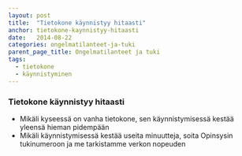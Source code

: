 ```yaml
---
layout: post
title:  "Tietokone käynnistyy hitaasti"
anchor: tietokone-kaynnistyy-hitaasti
date:   2014-08-22
categories: ongelmatilanteet-ja-tuki
parent_page_title: Ongelmatilanteet ja tuki
tags:
  - tietokone
  - käynnistyminen
---
```


### <a name="tietokone-kaynnistyy-hitaasti">Tietokone käynnistyy hitaasti</a>
* Mikäli kyseessä on vanha tietokone, sen käynnistymisessä kestää yleensä hieman pidempään
* Mikäli käynnistymisessä kestää useita minuutteja, soita Opinsysin tukinumeroon ja me tarkistamme verkon nopeuden

